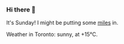 ### Hi there :wave:

It's Sunday! I might be putting some [miles](https://www.strava.com/athletes/889963) in.

Weather in Toronto: sunny, at +15°C.
